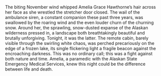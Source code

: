 The biting November wind whipped Amelia Grace Hawthorne’s hair across her face as she wrestled the stretcher door closed.  The wail of the ambulance siren, a constant companion these past three years, was swallowed by the roaring wind and the even louder churn of the churning snow.  Around her, the sprawling, snow-dusted expanse of the Alaskan wilderness pressed in, a landscape both breathtakingly beautiful and brutally unforgiving.  Tonight, it was the latter.  The remote cabin, barely visible through the swirling white chaos, was perched precariously on the edge of a frozen lake, its single flickering light a fragile beacon against the encroaching darkness. This was no ordinary call; this was a fight against both nature and time.  Amelia, a paramedic with the Alaskan State Emergency Medical Services, knew this night could be the difference between life and death.
